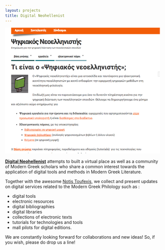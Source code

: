 ```yaml
---
layout: projects
title: Digital Neohellenist
---
```

  <img src="../images/digitalneohellenist.png" width="600"/>
  
**<a href="http://www.digitalneohellenist.org">Digital Neohellenist</a>** attempts to built a virtual place as well as a community of Modern Greek scholars who share  a common interest towards the application of digital tools and methods in Modern Greek Literature.

Together with  the awesome <a href="http://www.toufexis.info/"> Notis Toufexis</a>, we collect and present  updates on digital services related to the Modern Greek Philology such as : 
<ul>
<li>digital tools</li>
<li>electronic resources</li>
<li>digital bibliographies</li>
<li>digital libraries</li>
<li>collections of electronic texts</li>
<li>tutorials for technologies and tools</li>
<li>mall pilots for digital editions.</li>
</ul>

We are constantly looking forward for collaborations and new ideas! So, if you wish, please do drop us a line!
